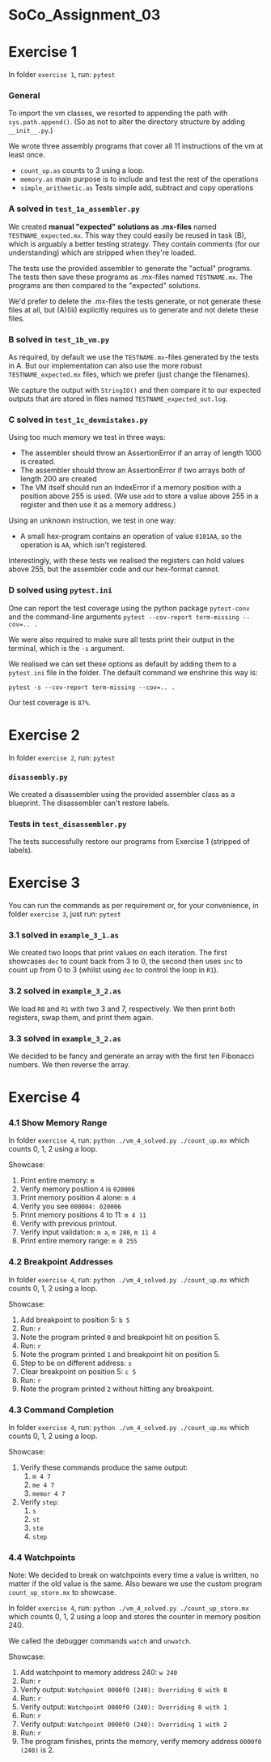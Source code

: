 # SoCo_Assignment_03

# Exercise 1
In folder `exercise 1`, run: `pytest`
### General
To import the vm classes, we resorted to appending the path with `sys.path.append()`. (So as not to alter the directory structure by adding `__init__.py`.)

We wrote three assembly programs that cover all 11 instructions of the vm at least once.
- `count_up.as` counts to 3 using a loop.
- `memory.as` main purpose is to include and test the rest of the operations
- `simple_arithmetic.as` Tests simple add, subtract and copy operations

### A solved in `test_1a_assembler.py`
We created **manual "expected" solutions as .mx-files** named `TESTNAME_expected.mx`. This way they could easily be reused in task (B), which is arguably a better testing strategy. They contain comments (for our understanding) which are stripped when they're loaded.

The tests use the provided assembler to generate the "actual" programs. The tests then save these programs as .mx-files named `TESTNAME.mx`. The programs are then compared to the "expected" solutions.

We'd prefer to delete the .mx-files the tests generate, or not generate these files at all, but (A)(iii) explicitly requires us to generate and not delete these files.

### B solved in `test_1b_vm.py`
As required, by default we use the `TESTNAME.mx`-files generated by the tests in A. But our implementation can also use the more robust `TESTNAME_expected.mx` files, which we prefer (just change the filenames).

We capture the output with `StringIO()` and then compare it to our expected outputs that are stored in files named `TESTNAME_expected_out.log`.

### C solved in `test_1c_devmistakes.py`
Using too much memory we test in three ways:
- The assembler should throw an AssertionError if an array of length 1000 is created.
- The assembler should throw an AssertionError if two arrays both of length 200 are created
- The VM itself should run an IndexError if a memory position with a position above 255 is used. (We use `add` to store a value above 255 in a register and then use it as a memory address.)

Using an unknown instruction, we test in one way:
- A small hex-program contains an operation of value `0101AA`, so the operation is `AA`, which isn't registered. 

Interestingly, with these tests we realised the registers can hold values above 255, but the assembler code and our hex-format cannot. 

### D solved using `pytest.ini`
One can report the test coverage using the python package `pytest-conv` and the command-line arguments `pytest --cov-report term-missing --cov=.. .`

We were also required to make sure all tests print their output in the terminal, which is the `-s` argument.

We realised we can set these options as default by adding them to a `pytest.ini` file in the folder. The default command we enshrine this way is:
```
pytest -s --cov-report term-missing --cov=.. .
```

Our test coverage is `87%`.

# Exercise 2
In folder `exercise 2`, run: `pytest`

### `disassembly.py`
We created a disassembler using the provided assembler class as a blueprint. The disassembler can't restore labels.

### Tests in `test_disassembler.py`
The tests successfully restore our programs from Exercise 1 (stripped of labels).
# Exercise 3
You can run the commands as per requirement or, for your convenience, in folder `exercise 3`, just run: `pytest`

### 3.1 solved in `example_3_1.as`
We created two loops that print values on each iteration. The first showcases `dec` to count back from 3 to 0, the second then uses `inc` to count up from 0 to 3 (whilst using `dec` to control the loop in `R1`).
### 3.2 solved in `example_3_2.as`
We load `R0` and `R1` with two 3 and 7, respectively. We then print both registers, swap them, and print them again.
### 3.3 solved in `example_3_2.as`
We decided to be fancy and generate an array with the first ten Fibonacci numbers. We then reverse the array.

# Exercise 4
### 4.1 Show Memory Range
In folder `exercise 4`, run: `python ./vm_4_solved.py ./count_up.mx` which counts 0, 1, 2 using a loop.

Showcase:
1. Print entire memory: `m`
2. Verify memory position `4` is `020006`
3. Print memory position 4 alone: `m 4`
4. Verify you see `000004: 020006`
5. Print memory positions 4 to 11: `m 4 11`
6. Verify with previous printout.
7. Verify input validation: `m a`, `m 280`, `m 11 4`
8. Print entire memory range: `m 0 255`

### 4.2 Breakpoint Addresses
In folder `exercise 4`, run: `python ./vm_4_solved.py ./count_up.mx` which counts 0, 1, 2 using a loop.

Showcase:
1. Add breakpoint to position 5: `b 5`
2. Run: `r`
3. Note the program printed `0` and breakpoint hit on position 5.
4. Run: `r`
3. Note the program printed `1` and breakpoint hit on position 5.
6. Step to be on different address: `s`
7. Clear breakpoint on position 5: `c 5`
8. Run: `r`
9. Note the program printed `2` without hitting any breakpoint.

### 4.3 Command Completion
In folder `exercise 4`, run: `python ./vm_4_solved.py ./count_up.mx` which counts 0, 1, 2 using a loop.

Showcase:
1. Verify these commands produce the same output:
	1. `m 4 7`
	2. `me 4 7`
	3. `memor 4 7`
2. Verify `step`:
	1. `s`
	2. `st`
	3. `ste`
	4. `step`

### 4.4 Watchpoints
Note: We decided to break on watchpoints every time a value is written, no matter if the old value is the same. Also beware we use the custom program `count_up_store.mx` to showcase.

In folder `exercise 4`, run: `python ./vm_4_solved.py ./count_up_store.mx` which counts 0, 1, 2 using a loop and stores the counter in memory position 240.

We called the debugger commands `watch` and `unwatch`.

Showcase:
1. Add watchpoint to memory address 240: `w 240`
2. Run: `r`
3. Verify output: `Watchpoint 0000f0 (240): Overriding 0 with 0`
4. Run: `r`
5. Verify output: `Watchpoint 0000f0 (240): Overriding 0 with 1`
6. Run: `r`
7. Verify output: `Watchpoint 0000f0 (240): Overriding 1 with 2`
8. Run: `r`
9. The program finishes, prints the memory, verify memory address `0000f0 (240)` is 2.
